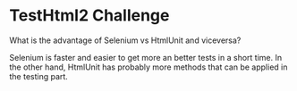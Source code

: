 # TestHtml2 Challenge

What is the advantage of Selenium vs HtmlUnit and viceversa?
 
 Selenium is faster and easier to get more an better tests in a short time. In the other hand, HtmlUnit has probably more methods that can be applied in the testing part.
